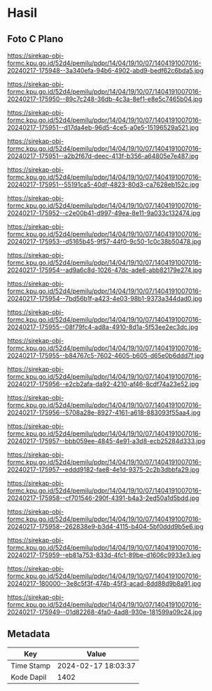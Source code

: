 # Hasil

## Foto C Plano

https://sirekap-obj-formc.kpu.go.id/52d4/pemilu/pdpr/14/04/19/10/07/1404191007016-20240217-175948--3a340efa-94b6-4902-abd9-bedf62c6bda5.jpg

https://sirekap-obj-formc.kpu.go.id/52d4/pemilu/pdpr/14/04/19/10/07/1404191007016-20240217-175950--89c7c248-36db-4c3a-8ef1-e8e5c7465b04.jpg

https://sirekap-obj-formc.kpu.go.id/52d4/pemilu/pdpr/14/04/19/10/07/1404191007016-20240217-175951--d17da4eb-96d5-4ce5-a0e5-15196529a521.jpg

https://sirekap-obj-formc.kpu.go.id/52d4/pemilu/pdpr/14/04/19/10/07/1404191007016-20240217-175951--a2b2f67d-deec-413f-b356-a64805e7e487.jpg

https://sirekap-obj-formc.kpu.go.id/52d4/pemilu/pdpr/14/04/19/10/07/1404191007016-20240217-175951--55191ca5-40df-4823-80d3-ca7628eb152c.jpg

https://sirekap-obj-formc.kpu.go.id/52d4/pemilu/pdpr/14/04/19/10/07/1404191007016-20240217-175952--c2e00b41-d997-49ea-8e11-9a033c132474.jpg

https://sirekap-obj-formc.kpu.go.id/52d4/pemilu/pdpr/14/04/19/10/07/1404191007016-20240217-175953--d5165b45-9f57-44f0-9c50-1c0c38b50478.jpg

https://sirekap-obj-formc.kpu.go.id/52d4/pemilu/pdpr/14/04/19/10/07/1404191007016-20240217-175954--ad9a6c8d-1026-47dc-ade6-abb82179e274.jpg

https://sirekap-obj-formc.kpu.go.id/52d4/pemilu/pdpr/14/04/19/10/07/1404191007016-20240217-175954--7bd56b1f-a423-4e03-98b1-9373a344dad0.jpg

https://sirekap-obj-formc.kpu.go.id/52d4/pemilu/pdpr/14/04/19/10/07/1404191007016-20240217-175955--08f79fc4-ad8a-4910-8d1a-5f53ee2ec3dc.jpg

https://sirekap-obj-formc.kpu.go.id/52d4/pemilu/pdpr/14/04/19/10/07/1404191007016-20240217-175955--b84767c5-7602-4605-b605-d65e0b6ddd7f.jpg

https://sirekap-obj-formc.kpu.go.id/52d4/pemilu/pdpr/14/04/19/10/07/1404191007016-20240217-175956--e2cb2afa-da92-4210-af46-8cdf74a23e52.jpg

https://sirekap-obj-formc.kpu.go.id/52d4/pemilu/pdpr/14/04/19/10/07/1404191007016-20240217-175956--5708a28e-8927-4161-a618-883093f55aa4.jpg

https://sirekap-obj-formc.kpu.go.id/52d4/pemilu/pdpr/14/04/19/10/07/1404191007016-20240217-175957--bbb059ee-4845-4e91-a3d8-ecb25284d333.jpg

https://sirekap-obj-formc.kpu.go.id/52d4/pemilu/pdpr/14/04/19/10/07/1404191007016-20240217-175957--eddd9182-fae8-4e1d-9375-2c2b3dbbfa29.jpg

https://sirekap-obj-formc.kpu.go.id/52d4/pemilu/pdpr/14/04/19/10/07/1404191007016-20240217-175958--cf701546-290f-4391-b4a3-2ed50a1d5bdd.jpg

https://sirekap-obj-formc.kpu.go.id/52d4/pemilu/pdpr/14/04/19/10/07/1404191007016-20240217-175958--262838e9-b3d4-4115-b404-5bf0ddd9b5e6.jpg

https://sirekap-obj-formc.kpu.go.id/52d4/pemilu/pdpr/14/04/19/10/07/1404191007016-20240217-175959--eb81a753-833d-4fc1-89be-d1606c9933e3.jpg

https://sirekap-obj-formc.kpu.go.id/52d4/pemilu/pdpr/14/04/19/10/07/1404191007016-20240217-180000--3e8c5f3f-474b-45f3-acad-8dd88d9b8a91.jpg

https://sirekap-obj-formc.kpu.go.id/52d4/pemilu/pdpr/14/04/19/10/07/1404191007016-20240217-175949--01d82268-4fa0-4ad8-930e-181599a09c24.jpg


## Metadata

| Key        | Value               |
| ---------- | ------------------- |
| Time Stamp | 2024-02-17 18:03:37 |
| Kode Dapil | 1402                |



